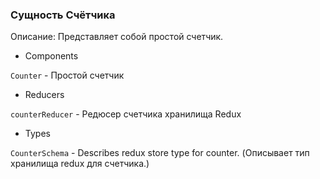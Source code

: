 ### Сущность Счётчика

Описание: Представляет собой простой счетчик.

-   Components

`Counter` - Простой счетчик

-   Reducers

`counterReducer` - Редюсер счетчика хранилища Redux

-   Types

`CounterSchema` - Describes redux store type for counter. (Описывает тип хранилища redux для счетчика.)
